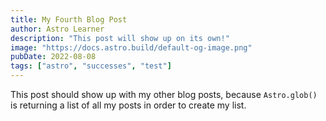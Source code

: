 ```yaml
---
title: My Fourth Blog Post
author: Astro Learner
description: "This post will show up on its own!"
image: "https://docs.astro.build/default-og-image.png"
pubDate: 2022-08-08
tags: ["astro", "successes", "test"]
---
```

This post should show up with my other blog posts, because `Astro.glob()` is returning a list of all my posts in order to create my list.